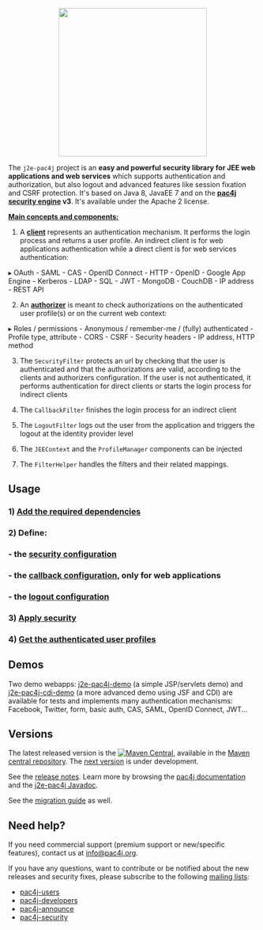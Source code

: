 <p align="center">
  <img src="https://pac4j.github.io/pac4j/img/logo-j2e.png" width="300" />
</p>

The `j2e-pac4j` project is an **easy and powerful security library for JEE web applications and web services** which supports authentication and authorization, but also logout and advanced features like session fixation and CSRF protection.
It's based on Java 8, JavaEE 7 and on the **[pac4j security engine](https://github.com/pac4j/pac4j) v3**. It's available under the Apache 2 license.

[**Main concepts and components:**](http://www.pac4j.org/docs/main-concepts-and-components.html)

1) A [**client**](http://www.pac4j.org/docs/clients.html) represents an authentication mechanism. It performs the login process and returns a user profile. An indirect client is for web applications authentication while a direct client is for web services authentication:

&#9656; OAuth - SAML - CAS - OpenID Connect - HTTP - OpenID - Google App Engine - Kerberos - LDAP - SQL - JWT - MongoDB - CouchDB - IP address - REST API

2) An [**authorizer**](http://www.pac4j.org/docs/authorizers.html) is meant to check authorizations on the authenticated user profile(s) or on the current web context:

&#9656; Roles / permissions - Anonymous / remember-me / (fully) authenticated - Profile type, attribute -  CORS - CSRF - Security headers - IP address, HTTP method

3) The `SecurityFilter` protects an url by checking that the user is authenticated and that the authorizations are valid, according to the clients and authorizers configuration. If the user is not authenticated, it performs authentication for direct clients or starts the login process for indirect clients

4) The `CallbackFilter` finishes the login process for an indirect client

5) The `LogoutFilter` logs out the user from the application and triggers the logout at the identity provider level

6) The `JEEContext` and the `ProfileManager` components can be injected

7) The `FilterHelper` handles the filters and their related mappings.


## Usage

### 1) [Add the required dependencies](https://github.com/pac4j/j2e-pac4j/wiki/Dependencies)

### 2) Define:

### - the [security configuration](https://github.com/pac4j/j2e-pac4j/wiki/Security-configuration)
### - the [callback configuration](https://github.com/pac4j/j2e-pac4j/wiki/Callback-configuration), only for web applications
### - the [logout configuration](https://github.com/pac4j/j2e-pac4j/wiki/Logout-configuration)

### 3) [Apply security](https://github.com/pac4j/j2e-pac4j/wiki/Apply-security)

### 4) [Get the authenticated user profiles](https://github.com/pac4j/j2e-pac4j/wiki/Get-the-authenticated-user-profiles)


## Demos

Two demo webapps: [j2e-pac4j-demo](https://github.com/pac4j/j2e-pac4j-demo) (a simple JSP/servlets demo) and [j2e-pac4j-cdi-demo](https://github.com/pac4j/j2e-pac4j-cdi-demo) (a more advanced demo using JSF and CDI) are available for tests and implements many authentication mechanisms: Facebook, Twitter, form, basic auth, CAS, SAML, OpenID Connect, JWT...


## Versions

The latest released version is the [![Maven Central](https://maven-badges.herokuapp.com/maven-central/org.pac4j/j2e-pac4j/badge.svg?style=flat)](https://maven-badges.herokuapp.com/maven-central/org.pac4j/j2e-pac4j), available in the [Maven central repository](https://repo.maven.apache.org/maven2).
The [next version](https://github.com/pac4j/j2e-pac4j/wiki/Next-version) is under development.

See the [release notes](https://github.com/pac4j/j2e-pac4j/wiki/Release-Notes). Learn more by browsing the [pac4j documentation](http://www.pac4j.org/3.3.x/docs/index.html) and the [j2e-pac4j Javadoc](http://www.javadoc.io/doc/org.pac4j/j2e-pac4j/4.1.0).

See the [migration guide](https://github.com/pac4j/j2e-pac4j/wiki/Migration-guide) as well.


## Need help?

If you need commercial support (premium support or new/specific features), contact us at [info@pac4j.org](mailto:info@pac4j.org).

If you have any questions, want to contribute or be notified about the new releases and security fixes, please subscribe to the following [mailing lists](http://www.pac4j.org/mailing-lists.html):

- [pac4j-users](https://groups.google.com/forum/?hl=en#!forum/pac4j-users)
- [pac4j-developers](https://groups.google.com/forum/?hl=en#!forum/pac4j-dev)
- [pac4j-announce](https://groups.google.com/forum/?hl=en#!forum/pac4j-announce)
- [pac4j-security](https://groups.google.com/forum/#!forum/pac4j-security)
